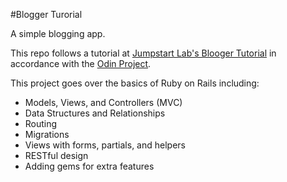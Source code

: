 #Blogger Turorial

A simple blogging app.

This repo follows a tutorial at [Jumpstart Lab's Blooger Tutorial](tutorials..jumpstartlab.com/projects/blogger.html) in accordance with the [Odin Project](https://www.theodinproject.com/).

This project goes over the basics of Ruby on Rails including:

  - Models, Views, and Controllers (MVC)
  - Data Structures and Relationships
  - Routing
  - Migrations
  - Views with forms, partials, and helpers
  - RESTful design
  - Adding gems for extra features


